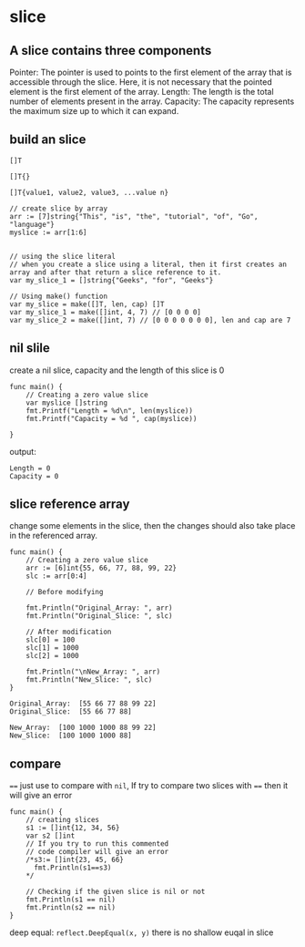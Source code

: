 # slice

## A slice contains three components

Pointer: The pointer is used to points to the first element of the array that is accessible through the slice. Here, it is not necessary that the pointed element is the first element of the array.
Length: The length is the total number of elements present in the array.
Capacity: The capacity represents the maximum size up to which it can expand.

## build an slice

```golang
[]T

[]T{}

[]T{value1, value2, value3, ...value n}

// create slice by array
arr := [7]string{"This", "is", "the", "tutorial", "of", "Go", "language"}
myslice := arr[1:6]


// using the slice literal
// when you create a slice using a literal, then it first creates an array and after that return a slice reference to it.
var my_slice_1 = []string{"Geeks", "for", "Geeks"}

// Using make() function
var my_slice = make([]T, len, cap) []T
var my_slice_1 = make([]int, 4, 7) // [0 0 0 0]
var my_slice_2 = make([]int, 7) // [0 0 0 0 0 0 0], len and cap are 7
```

## nil slile

create a nil slice, capacity and the length of this slice is 0

```golang
func main() {
    // Creating a zero value slice
    var myslice []string
    fmt.Printf("Length = %d\n", len(myslice))
    fmt.Printf("Capacity = %d ", cap(myslice))

}
```

output:

```
Length = 0
Capacity = 0
```

## slice reference  array

change some elements in the slice, then the changes should also take place in the referenced array.

```golang
func main() {
    // Creating a zero value slice
    arr := [6]int{55, 66, 77, 88, 99, 22}
    slc := arr[0:4]

    // Before modifying

    fmt.Println("Original_Array: ", arr)
    fmt.Println("Original_Slice: ", slc)

    // After modification
    slc[0] = 100
    slc[1] = 1000
    slc[2] = 1000

    fmt.Println("\nNew_Array: ", arr)
    fmt.Println("New_Slice: ", slc)
}
```

```
Original_Array:  [55 66 77 88 99 22]
Original_Slice:  [55 66 77 88]

New_Array:  [100 1000 1000 88 99 22]
New_Slice:  [100 1000 1000 88]
```

## compare

`==` just use to compare with `nil`, If try to compare two slices with `==` then it will give an error

```golang
func main() {
    // creating slices
    s1 := []int{12, 34, 56}
    var s2 []int
    // If you try to run this commented
    // code compiler will give an error
    /*s3:= []int{23, 45, 66}
      fmt.Println(s1==s3)
    */

    // Checking if the given slice is nil or not
    fmt.Println(s1 == nil)
    fmt.Println(s2 == nil)
}
```

deep equal: `reflect.DeepEqual(x, y)`
there is no shallow euqal in slice
